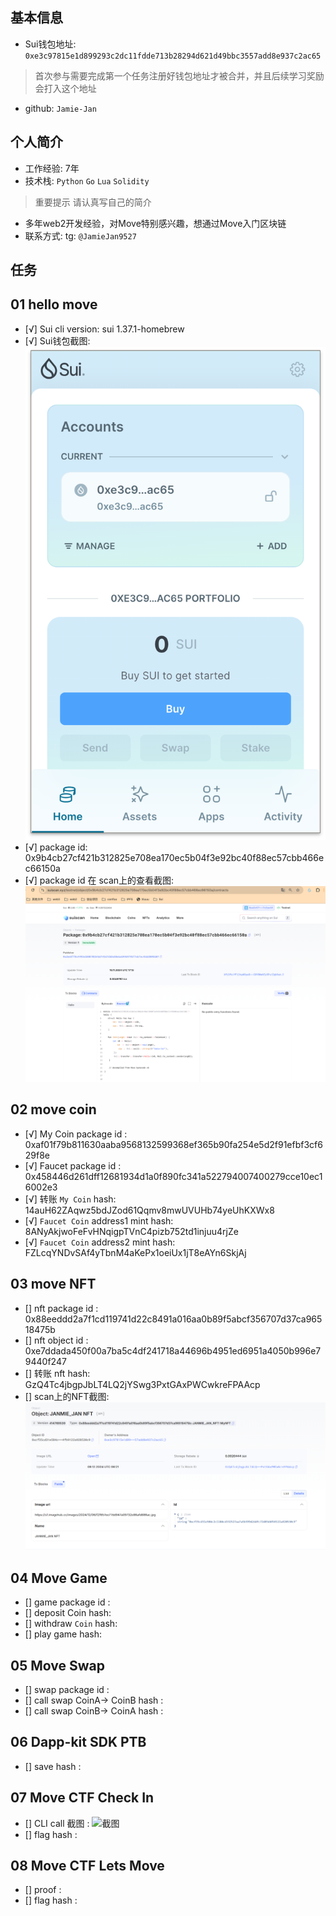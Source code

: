 ## 基本信息
- Sui钱包地址: `0xe3c97815e1d899293c2dc11fdde713b28294d621d49bbc3557add8e937c2ac65`
> 首次参与需要完成第一个任务注册好钱包地址才被合并，并且后续学习奖励会打入这个地址
- github: `Jamie-Jan`

## 个人简介
- 工作经验: 7年
- 技术栈: `Python` `Go` `Lua` `Solidity`
> 重要提示 请认真写自己的简介
- 多年web2开发经验，对Move特别感兴趣，想通过Move入门区块链
- 联系方式: tg: `@JamieJan9527` 

## 任务

##   01 hello move  
- [√] Sui cli version: sui 1.37.1-homebrew
- [√] Sui钱包截图: ![Sui钱包截图](./images/sui_wallet.png)
- [√] package id: 0x9b4cb27cf421b312825e708ea170ec5b04f3e92bc40f88ec57cbb466ec66150a
- [√] package id 在 scan上的查看截图:![Scan截图](./images/sui_scan.png)

##   02 move coin
- [√] My Coin package id : 0xaf01f79b811630aaba9568132599368ef365b90fa254e5d2f91efbf3cf629f8e
- [√] Faucet package id : 0x458446d261dff12681934d1a0f890fc341a522794007400279cce10ec16002e3
- [√] 转账 `My Coin` hash: 14auH62ZAqwz5bdJZod61Qqmv8mwUVUHb74yeUhKXWx8
- [√] `Faucet Coin` address1 mint hash: 8ANyAkjwoFeFvHNqigpTVnC4pizb752td1injuu4rjZe
- [√] `Faucet Coin` address2 mint hash: FZLcqYNDvSAf4yTbnM4aKePx1oeiUx1jT8eAYn6SkjAj

##   03 move NFT
- [] nft package id : 0x88eeddd2a7f1cd119741d22c8491a016aa0b89f5abcf356707d37ca96518475b
- [] nft object id : 0xe7ddada450f00a7ba5c4df241718a44696b4951ed6951a4050b996e79440f247
- [] 转账 nft  hash: GzQ4Tc4jbgpJbLT4LQ2jYSwg3PxtGAxPWCwkreFPAAcp
- [] scan上的NFT截图:![Scan截图](./images/sui_nft.png)

##   04 Move Game
- [] game package id :
- [] deposit Coin hash:
- [] withdraw `Coin` hash:
- [] play game hash:

##   05 Move Swap
- [] swap package id :
- [] call swap CoinA-> CoinB  hash :
- [] call swap CoinB-> CoinA  hash :

##   06 Dapp-kit SDK PTB
- [] save hash :

##   07 Move CTF Check In
- [] CLI call 截图 : ![截图](./images/你的图片地址)
- [] flag hash :

##   08 Move CTF Lets Move
- [] proof : 
- [] flag hash :
